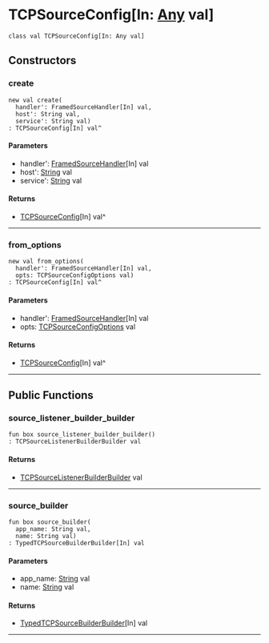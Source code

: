 # TCPSourceConfig\[In: [Any](builtin-Any) val\]

```pony
class val TCPSourceConfig[In: Any val]
```

## Constructors

### create

```pony
new val create(
  handler': FramedSourceHandler[In] val,
  host': String val,
  service': String val)
: TCPSourceConfig[In] val^
```
#### Parameters

*   handler': [FramedSourceHandler](wallaroo-core-source-FramedSourceHandler)\[In\] val
*   host': [String](builtin-String) val
*   service': [String](builtin-String) val

#### Returns

* [TCPSourceConfig](wallaroo-core-source-tcp_source-TCPSourceConfig)\[In\] val^

---

### from_options

```pony
new val from_options(
  handler': FramedSourceHandler[In] val,
  opts: TCPSourceConfigOptions val)
: TCPSourceConfig[In] val^
```
#### Parameters

*   handler': [FramedSourceHandler](wallaroo-core-source-FramedSourceHandler)\[In\] val
*   opts: [TCPSourceConfigOptions](wallaroo-core-source-tcp_source-TCPSourceConfigOptions) val

#### Returns

* [TCPSourceConfig](wallaroo-core-source-tcp_source-TCPSourceConfig)\[In\] val^

---

## Public Functions

### source_listener_builder_builder

```pony
fun box source_listener_builder_builder()
: TCPSourceListenerBuilderBuilder val
```

#### Returns

* [TCPSourceListenerBuilderBuilder](wallaroo-core-source-tcp_source-TCPSourceListenerBuilderBuilder) val

---

### source_builder

```pony
fun box source_builder(
  app_name: String val,
  name: String val)
: TypedTCPSourceBuilderBuilder[In] val
```
#### Parameters

*   app_name: [String](builtin-String) val
*   name: [String](builtin-String) val

#### Returns

* [TypedTCPSourceBuilderBuilder](wallaroo-core-source-tcp_source-TypedTCPSourceBuilderBuilder)\[In\] val

---

